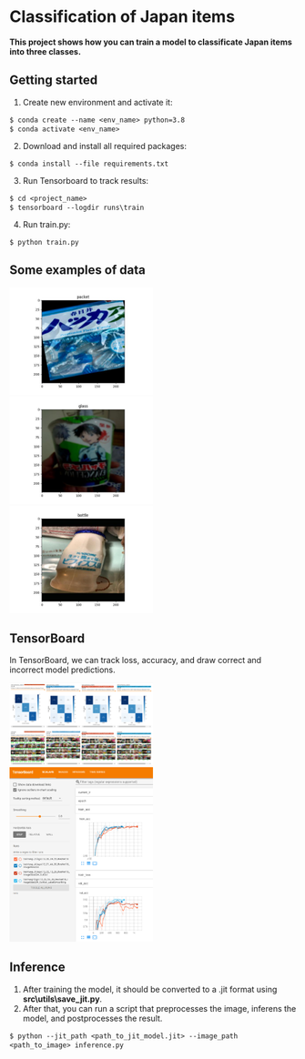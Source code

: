 # Classification of Japan items

**This project shows how you can train a model to classificate Japan items into three classes.**

## Getting started

1. Create new environment and activate it:
```
$ conda create --name <env_name> python=3.8
$ conda activate <env_name>
```
2. Download and install all required packages:
```
$ conda install --file requirements.txt
```
3. Run Tensorboard to track results:
```
$ cd <project_name>
$ tensorboard --logdir runs\train
```
4. Run train.py:
```
$ python train.py
```

## Some examples of data

<img src="./docs/1.jpg" width="50%" />
<img src="./docs/6.jpg" width="50%" />
<img src="./docs/20.jpg" width="50%" />

## TensorBoard

In TensorBoard, we can track loss, accuracy, and draw correct and incorrect model predictions.

<img src="./docs/chrome_pyEWXcuZgi.png" width="50%" />
<img src="./docs/chrome_WHBwPgOII3.png" width="50%" />

## Inference

1. After training the model, it should be converted to a .jit format using **src\utils\save_jit.py**.
2. After that, you can run a script that preprocesses the image, inferens the model, and postprocesses the result.
```
$ python --jit_path <path_to_jit_model.jit> --image_path <path_to_image> inference.py
```
